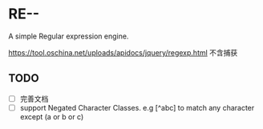 # RE--
A simple Regular expression engine.


https://tool.oschina.net/uploads/apidocs/jquery/regexp.html 不含捕获

## TODO
- [ ] 完善文档
- [ ] support Negated Character Classes. e.g [^abc] to match any character except (a or b or c)